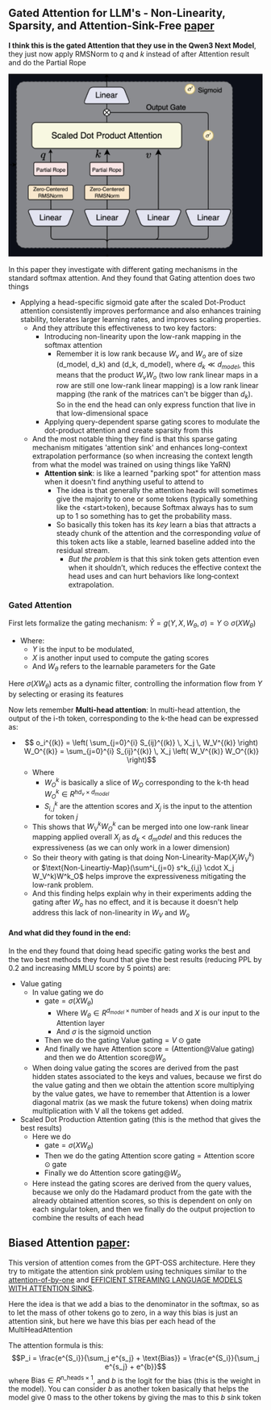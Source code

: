## Gated Attention for LLM's - Non-Linearity, Sparsity, and Attention-Sink-Free [paper](https://arxiv.org/abs/2505.06708)
**I think this is the gated Attention that they use in the Qwen3 Next Model**, they just now apply RMSNorm to $q$ and $k$ instead of after Attention result and do the Partial Rope

<img src="../images/Qwen3Next_gated_attention.png" width="600px"></img>

In this paper they investigate with different gating mechanisms in the standard softmax attention. And they found that Gating attention does two things
  - Applying a head-specific sigmoid gate after the scaled Dot-Product attention consistently improves performance and also enhances training stability, tolerates larger learning rates, and improves scaling properties.
	- And they attribute this effectiveness to two key factors:
		- Introducing non-linearity upon the low-rank mapping in the softmax attention
			- Remember it is low rank because $W_v$ and $W_o$ are of size (d_model, d_k) and (d_k, d_model), where $d_k \ll d_{model}$, this means that the product $W_vW_o$ (two low rank linear maps in a row are still one low-rank linear mapping) is a low rank linear mapping (the rank of the matrices can't be bigger than $d_k$). So in the end the head can only express function that live in that low-dimensional space
		- Applying query-dependent sparse gating scores to modulate the dot-product attention and create sparsity from this
	- And the most notable thing they find is that this sparse gating mechanism mitigates 'attention sink' and enhances long-context extrapolation performance (so when increasing the context length from what the model was trained on using things like YaRN)
		- **Attention sink**: is like a learned "parking spot" for attention mass when it doesn't find anything useful to attend to
			- The idea is that generally the attention heads will sometimes give the majority to one or some tokens (typically something like the \<start\>token), because Softmax always has to sum up to 1 so something has to get the probability mass.
			- So basically this token has its *key* learn a bias that attracts a steady chunk of the attention and the corresponding *value* of this token acts like a stable, learned baseline added into the residual stream.
				- *But the problem* is that this sink token gets attention even when it shouldn’t, which reduces the effective context the head uses and can hurt behaviors like long‑context extrapolation.

### Gated Attention

First lets formalize the gating mechanism:
 $\hat{Y} = g(Y, X, W_\theta, \sigma) = Y \odot \sigma(XW_\theta)$
- Where:
	- $Y$ is the input to be modulated,
	- $X$ is another input used to compute the gating scores
	- And $W_\theta$ refers to the learnable parameters for the Gate

Here $\sigma(XW_\theta)$ acts as a dynamic filter, controlling the information flow from $Y$ by selecting or erasing its features

Now lets remember **Multi-head attention**:
In multi-head attention, the output of the i-th token, corresponding to the k-the head can be expressed as:
- $$ o_i^{(k)} = \left( \sum_{j=0}^{i} S_{ij}^{(k)} \, X_j \, W_V^{(k)} \right) W_O^{(k)} = \sum_{j=0}^{i} S_{ij}^{(k)} \, X_j \left( W_V^{(k)} W_O^{(k)} \right)$$
  - Where
  	- $W_O^k$ is basically a slice of $W_O$ corresponding to the k-th head $W_O^k \in R^{hd_v \times d_{model}}$
  	- $S^k_{i,j}$ are the attention scores and $X_j$ is the input to the attention for token $j$
  - This shows that $W^k_V W^k_O$ can be merged into one low-rank linear mapping applied overall $X_j$ as $d_k$ < $d_model$ and this reduces the expressiveness (as we can only work in a lower dimension)
  - So their theory with gating is that doing $\text{Non-Linearity-Map}(X_jW_V^k)$ or $\text{Non-Lineartiy-Map}(\sum^i_{j=0} s^k_{i,j} \cdot X_j W_V^k)W^k_O$ helps improve the expressiveness mitigating the low-rank problem.
  - And this finding helps explain why in their experiments adding the gating after $W_o$ has no effect, and it is because it doesn't help address this lack of non-linearity in $W_V$ and $W_o$


#### And what did they found in the end:
In the end they found that doing head specific gating works the best and the two best methods they found that give the best results (reducing PPL by 0.2 and increasing MMLU score by 5 points) are:
- Value gating
  - In value gating we do
    - $\text{gate} = \sigma(XW_\theta)$
      - Where $W_\theta \in R^{d_{model} \times \text{number of heads}}$ and $X$ is our input to the Attention layer
      - And $\sigma$ is the sigmoid unction
    - Then we do the gating $\text{Value gating} = V \odot \text{gate}$
    - And finally we have $\text{Attention score} = (\text{Attention} @ \text{Value gating})$ and then we do $\text{Attention score} @ W_o$
  - When doing value gating the scores are derived from the past hidden states associated to the keys and values, because we first do the value gating and then we obtain the attention score multiplying by the value gates, we have to remember that Attention is a lower diagonal matrix (as we mask the future tokens) when doing matrix multiplication with V all the tokens get added.
- Scaled Dot Production Attention gating (this is the method that gives the best results)
	- Here we do
    	- $\text{gate} = \sigma(XW_\theta)$
      	-  Then we do the gating $\text{Attention score gating} = \text{Attention score} \odot \text{gate}$
      	-  Finally we do $\text{Attention score gating} @ W_o$
   	-  Here instead the gating scores are derived from the query values, because we only do the Hadamard product from the gate with the already obtained attention scores, so this is dependent on only on each singular token, and then we finally do the output projection to combine the results of each head


## Biased Attention [paper](https://arxiv.org/pdf/2508.10925):
This version of attention comes from the GPT-OSS architecture. Here they try to mitigate the attention sink problem using techniques similar to the [attention-of-by-one](https://www.evanmiller.org/attention-is-off-by-one.html) and [EFFICIENT STREAMING LANGUAGE MODELS WITH ATTENTION SINKS](https://arxiv.org/abs/2309.17453).

Here the idea is that we add a bias to the denominator in the softmax, so as to let the mass of other tokens go to zero, in a way this bias is just an attention sink, but here we have this bias per each head of the MultiHeadAttention

The attention formula is this:
$$P_i = \frac{e^{S_i}}{\sum_j e^{s_j} + \text{Bias}} = \frac{e^{S_i}}{\sum_j e^{s_j} + e^{b}}$$
where $\text{Bias} \in R^{\text{n\_heads} \times 1}$, and $b$ is the logit for the bias (this is the weight in the model). You can consider $b$ as another token basically that helps the model give 0 mass to the other tokens by giving the mas to this $b$ sink token
